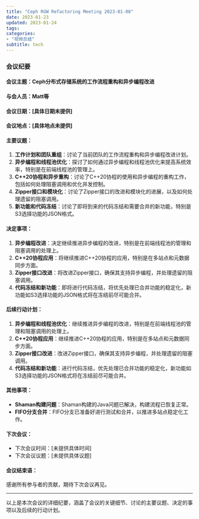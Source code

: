 ```yaml
---
title: "Ceph RGW Refactoring Meeting 2023-01-08"
date: 2023-01-23
updated: 2023-01-24
tags:
categories:
- "视频总结"
subtitle: tech
---
```



### 会议纪要

#### 会议主题：Ceph分布式存储系统的工作流程重构和异步编程改进

#### 与会人员：Matt等

#### 会议日期：[具体日期未提供]

#### 会议地点：[具体地点未提供]

#### 主要议题：
1. **工作计划和团队重组**：讨论了当前团队的工作流程重构和异步编程改进计划。
2. **异步编程和线程池优化**：探讨了如何通过异步编程和线程池优化来提高系统效率，特别是在前端线程池的管理上。
3. **C++20协程和异步重构**：讨论了C++20协程的使用和异步编程的重构工作，包括如何处理阻塞调用和优化并发控制。
4. **Zipper接口和模块化**：讨论了Zipper接口的改进和模块化的进展，以及如何处理遗留的阻塞调用。
5. **新功能和代码冻结**：讨论了即将到来的代码冻结和需要合并的新功能，特别是S3选择功能的JSON格式。

#### 决定事项：
1. **异步编程改进**：决定继续推进异步编程的改进，特别是在前端线程池的管理和阻塞调用的处理上。
2. **C++20协程应用**：将继续推进C++20协程的应用，特别是在多站点和元数据同步方面。
3. **Zipper接口改进**：将改进Zipper接口，确保其支持异步编程，并处理遗留的阻塞调用。
4. **代码冻结和新功能**：即将进行代码冻结，将优先处理已合并功能的稳定化，新功能如S3选择功能的JSON格式将在冻结前尽可能合并。

#### 后续行动计划：
1. **异步编程和线程池优化**：继续推进异步编程的改进，特别是在前端线程池的管理和阻塞调用的处理上。
2. **C++20协程应用**：继续推进C++20协程的应用，特别是在多站点和元数据同步方面。
3. **Zipper接口改进**：改进Zipper接口，确保其支持异步编程，并处理遗留的阻塞调用。
4. **代码冻结和新功能**：进行代码冻结，优先处理已合并功能的稳定化，新功能如S3选择功能的JSON格式将在冻结前尽可能合并。

#### 其他事项：
- **Shaman构建问题**：Shaman构建的Java问题已解决，构建流程已恢复正常。
- **FIFO分支合并**：FIFO分支已准备好进行测试和合并，以推进多站点稳定化工作。

#### 下次会议：
- 下次会议时间：[未提供具体时间]
- 下次会议议题：[未提供具体议题]

#### 会议结束语：
感谢所有参与者的贡献，期待下次会议再见。

---

以上是本次会议的详细纪要，涵盖了会议的关键细节、讨论的主要议题、决定的事项以及后续的行动计划。